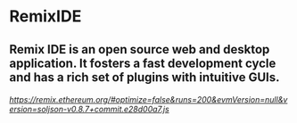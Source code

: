 # RemixIDE
## Remix IDE is an open source web and desktop application. It fosters a fast development cycle and has a rich set of plugins with intuitive GUIs.

######  https://remix.ethereum.org/#optimize=false&runs=200&evmVersion=null&version=soljson-v0.8.7+commit.e28d00a7.js
